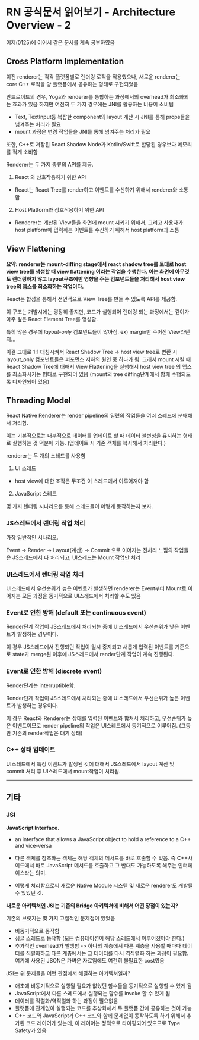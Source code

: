 # RN 공식문서 읽어보기 - Architecture Overview - 2

어제(0125)에 이어서 같은 문서를 계속 공부하였음

## Cross Platform Implementation

이전 renderer는 각각 플랫폼별로 렌더링 로직을 적용했으나, 새로운 renderer는 core C++ 로직을 양 플랫폼에서 공유하는 형태로 구현되었음

안드로이드의 경우, Yoga와 renderer를 통합하는 과정에서의 overhead가 최소화되는 효과가 있음
하지만 여전히 두 가지 경우에는 JNI를 활용하는 비용이 소비됨

- Text, TextInput등 복잡한 component의 layout 계산 시 JNI를 통해 props들을 넘겨주는 처리가 필요
- mount 과정은 변경 작업들을 JNI를 통해 넘겨주는 처리가 필요

또한, C++로 저장된 React Shadow Node가 Kotlin/Swift로 할당된 경우보다 메모리를 적게 소비함

Renderer는 두 가지 종류의 API를 제공.

1. React 와 상호작용하기 위한 API

- React는 React Tree를 render하고 이벤트를 수신하기 위해서 renderer와 소통함

2. Host Platform과 상호작용하기 위한 API

- Renderer는 계산된 View들을 화면에 mount 시키기 위해서, 그리고 사용자가 host platform에 입력하는 이벤트를 수신하기 위해서 host platform과 소통

## View Flattening

**요약: renderer는 mount-diffing stage에서 react shadow tree를 토대로 host view tree를 생성할 때 view flattening 이라는 작업을 수행한다. 이는 화면에 아무것도 렌더링하지 않고 layout구조에만 영향을 주는 컴포넌트들을 처리해서 host view tree의 뎁스를 최소화하는 작업이다.**

React는 합성을 통해서 선언적으로 View Tree를 만들 수 있도록 API를 제공함.

이 구조는 개발시에는 굉장히 좋지만, 코드가 실행되어 렌더링 되는 과정에서는 깊이가 아주 깊은 React Element Tree를 형성함.

특히 많은 경우에 _layout-only_ 컴포넌트들이 많아짐. ex) margin만 주어진 View라던지...

이걸 그대로 1:1 대칭시켜서 React Shadow Tree -> host view tree로 변환 시 layout_only 컴포넌트들은 퍼포먼스 저하의 원인 중 하나가 됨. 그래서 mount 시킬 때 React Shadow Tree에 대해서 View Flattening을 실행해서 host view tree 의 뎁스를 최소화시키는 형태로 구현되어 있음 (mount의 tree diffing단계에서 함께 수행되도록 디자인되어 있음)

## Threading Model

React Native Renderer는 render pipeline의 일련의 작업들을 여러 스레드에 분배해서 처리함.

이는 기본적으로는 내부적으로 데이터를 업데이트 할 때 데이터 불변성을 유지하는 형태로 실행하는 것 덕분에 가능. (업데이트 시 기존 객체를 복사해서 처리한다.)

renderer는 두 개의 스레드를 사용함

1. UI 스레드

- host view에 대한 조작은 무조건 이 스레드에서 이루어져야 함

2. JavaScript 스레드

몇 가지 렌더링 시나리오를 통해 스레드들이 어떻게 동작하는지 보자.

### JS스레드에서 렌더링 작업 처리

가장 일반적인 시나리오.

Event -> Render -> Layout(계산) -> Commit 으로 이어지는 전처리 느낌의 작업들은 JS스레드에서 다 처리되고, UI스레드는 Mount 작업만 처리

### UI스레드에서 렌더링 작업 처리

UI스레드에서 우선순위가 높은 이벤트가 발생하면 renderer는 Event부터 Mount로 이어지는 모든 과정을 동기적으로 UI스레드에서 처리할 수도 있음

### Event로 인한 방해 (default 또는 continuous event)

Render단계 작업이 JS스레드에서 처리되는 중에 UI스레드에서 우선순위가 낮은 이벤트가 발생하는 경우이다.

이 경우 JS스레드에서 진행되던 작업이 일시 중지되고 새롭게 입력된 이벤트를 기준으로 state가 merge된 이후에 JS스레드에서 render단계 작업이 계속 진행된다.

### Event로 인한 방해 (discrete event)

Render단계는 interruptible함.

Render단계 작업이 JS스레드에서 처리되는 중에 UI스레드에서 우선순위가 높은 이벤트가 발생하는 경우이다.

이 경우 React와 Renderer는 상태를 입력된 이벤트와 합쳐서 처리하고, 우선순위가 높은 이벤트이므로 render pipeline의 작업은 UI스레드에서 동기적으로 이루어짐. (그동안 기존의 render작업은 대기 상태)

### C++ 상태 업데이트

UI스레드에서 특정 이벤트가 발생된 것에 대해서 JS스레드에서 layout 계산 및 commit 처리 후 UI스레드에서 mount작업이 처리됨.

---

## 기타

### JSI

**JavaScript Interface.**

- an interface that allows a JavaScript object to hold a reference to a C++ and vice-versa

- 다른 객체를 참조하는 객체는 해당 객체의 메서드를 바로 호출할 수 있음. 즉 C++사이드에서 바로 JavaScript 메서드를 호출하고 그 반대도 가능하도록 해주는 인터페이스라는 의미.

- 이렇게 처리함으로써 새로운 Native Module 시스템 및 새로운 renderer도 개발될 수 있었던 것.

**새로운 아키텍쳐인 JSI는 기존의 Bridge 아키텍쳐에 비해서 어떤 장점이 있는지?**

기존의 브릿지는 몇 가지 고질적인 문제점이 있었음

- 비동기적으로 동작함
- 싱글 스레드로 동작함 (모든 컴퓨테이션이 해당 스레드에서 이루어졌어야 한다.)
- 추가적인 overhead가 발생함 -> 하나의 계층에서 다른 계층을 사용할 때마다 데이터를 직렬화하고 다른 계층에서는 그 데이터를 다시 역직렬화 하는 과정이 필요함. 여기에 사용된 JSON은 가벼운 자료임에도 여전히 불필요한 cost였음

JSI는 위 문제들을 어떤 관점에서 해결하는 아키텍쳐일까?

- 애초에 비동기적으로 실행될 필요가 없었던 함수들을 동기적으로 실행할 수 있게 됨
- JavaScript에서 다른 스레드에서 실행되는 함수를 invoke 할 수 있게 됨
- 데이터를 직렬화/역직렬화 하는 과정이 필요없음
- 플랫폼에 관계없이 실행되는 코드를 추상화해서 두 플랫폼 간에 공유하는 것이 가능
- C++ 코드와 JavaScript가 C++ 코드와 함께 문제없이 동작하도록 하기 위해서 추가된 코드 레이어가 있는데, 이 레이어는 정적으로 타이핑되어 있으므로 Type Safety가 있음
